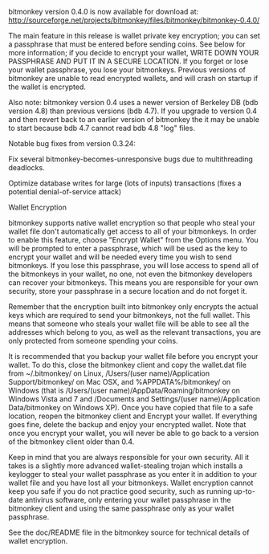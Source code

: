 bitmonkey version 0.4.0 is now available for download at:
http://sourceforge.net/projects/bitmonkey/files/bitmonkey/bitmonkey-0.4.0/

The main feature in this release is wallet private key encryption;
you can set a passphrase that must be entered before sending coins.
See below for more information; if you decide to encrypt your wallet,
WRITE DOWN YOUR PASSPHRASE AND PUT IT IN A SECURE LOCATION. If you
forget or lose your wallet passphrase, you lose your bitmonkeys.
Previous versions of bitmonkey are unable to read encrypted wallets,
and will crash on startup if the wallet is encrypted.

Also note: bitmonkey version 0.4 uses a newer version of Berkeley DB
(bdb version 4.8) than previous versions (bdb 4.7). If you upgrade
to version 0.4 and then revert back to an earlier version of bitmonkey
the it may be unable to start because bdb 4.7 cannot read bdb 4.8
"log" files.


Notable bug fixes from version 0.3.24:

Fix several bitmonkey-becomes-unresponsive bugs due to multithreading
deadlocks.

Optimize database writes for large (lots of inputs) transactions
(fixes a potential denial-of-service attack)


Wallet Encryption

bitmonkey supports native wallet encryption so that people who steal your
wallet file don't automatically get access to all of your bitmonkeys.
In order to enable this feature, choose "Encrypt Wallet" from the
Options menu.  You will be prompted to enter a passphrase, which
will be used as the key to encrypt your wallet and will be needed
every time you wish to send bitmonkeys.  If you lose this passphrase,
you will lose access to spend all of the bitmonkeys in your wallet,
no one, not even the bitmonkey developers can recover your bitmonkeys.
This means you are responsible for your own security, store your
passphrase in a secure location and do not forget it.

Remember that the encryption built into bitmonkey only encrypts the
actual keys which are required to send your bitmonkeys, not the full
wallet.  This means that someone who steals your wallet file will
be able to see all the addresses which belong to you, as well as the
relevant transactions, you are only protected from someone spending
your coins.

It is recommended that you backup your wallet file before you
encrypt your wallet.  To do this, close the bitmonkey client and
copy the wallet.dat file from ~/.bitmonkey/ on Linux, /Users/(user
name)/Application Support/bitmonkey/ on Mac OSX, and %APPDATA%/bitmonkey/
on Windows (that is /Users/(user name)/AppData/Roaming/bitmonkey on
Windows Vista and 7 and /Documents and Settings/(user name)/Application
Data/bitmonkey on Windows XP).  Once you have copied that file to a
safe location, reopen the bitmonkey client and Encrypt your wallet.
If everything goes fine, delete the backup and enjoy your encrypted
wallet.  Note that once you encrypt your wallet, you will never be
able to go back to a version of the bitmonkey client older than 0.4.

Keep in mind that you are always responsible for your own security.
All it takes is a slightly more advanced wallet-stealing trojan which
installs a keylogger to steal your wallet passphrase as you enter it
in addition to your wallet file and you have lost all your bitmonkeys.
Wallet encryption cannot keep you safe if you do not practice
good security, such as running up-to-date antivirus software, only
entering your wallet passphrase in the bitmonkey client and using the
same passphrase only as your wallet passphrase.

See the doc/README file in the bitmonkey source for technical details
of wallet encryption.
